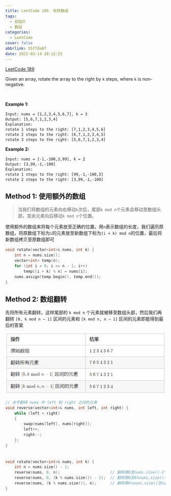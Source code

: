 ```yaml
---
title: LeetCode 189. 轮转数组
tags:
  - 双指针
  - 数组
categories:
  - LeetCode
cover: false
abbrlink: 55ffda0f
date: 2022-03-14 20:12:23
---
```


[LeetCode 189](https://leetcode-cn.com/problems/rotate-array/)

Given an array, rotate the array to the right by `k` steps, where `k` is non-negative.

 

**Example 1:**

    Input: nums = [1,2,3,4,5,6,7], k = 3
    Output: [5,6,7,1,2,3,4]
    Explanation:
    rotate 1 steps to the right: [7,1,2,3,4,5,6]
    rotate 2 steps to the right: [6,7,1,2,3,4,5]
    rotate 3 steps to the right: [5,6,7,1,2,3,4]


**Example 2:**

    Input: nums = [-1,-100,3,99], k = 2
    Output: [3,99,-1,-100]
    Explanation: 
    rotate 1 steps to the right: [99,-1,-100,3]
    rotate 2 steps to the right: [3,99,-1,-100]



## Method 1: 使用额外的数组
> 当我们将数组的元素向右移动`k`次后，尾部`k mod n`个元素会移动至数组头部，其余元素向后移动`k mod n`个位置。

使用额外的数组来将每个元素放至正确的位置。用`n`表示数组的长度，我们遍历原数组，将原数组下标为`i`的元素放至新数组下标为`(i + k) mod n`的位置，最后将新数组拷贝至原数组即可
```cpp
void rotate(vector<int>& nums, int k) {
    int n = nums.size();
    vector<int> temp(n);
    for (int i = 0; i <= n - 1; i++)
        temp[(i + k) % n] = nums[i];
    nums.assign(temp.begin(), temp.end());
}
```

## Method 2: 数组翻转
先将所有元素翻转，这样尾部的 `k mod n` 个元素就被移至数组头部，然后我们再翻转 `[0, k mod n − 1]` 区间的元素和 `[k mod n, n − 1]` 区间的元素即能得到最后的答案

![数组翻转](LeetCode189-轮转数组/1.png)

```cpp
// 水平翻转 nums 中 left 到 right 之间的元素
void reverse(vector<int>& nums, int left, int right) {
    while (left < right)
    {
        swap(nums[left], nums[right]);
        left++;
        right--;
    };
}


void rotate(vector<int>& nums, int k) {
    int n = nums.size() - 1;
    reverse(nums, 0, n);                      // 翻转第0至nums.size()-1个元素
    reverse(nums, 0, (k % nums.size()) - 1);  // 翻转第0至k%nums.size()-1个元素
    reverse(nums, (k % nums.size()), n);      // 翻转第k%nums.size()至nums.size()-1个元素
}
```